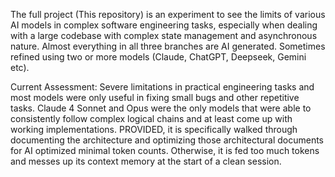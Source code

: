 The full project (This repository) is an experiment to see the limits of various AI models in complex software engineering tasks, especially when dealing with a large codebase with complex state management and asynchronous nature. Almost everything in all three branches are AI generated. Sometimes refined using two or more models (Claude, ChatGPT, Deepseek, Gemini etc).

Current Assessment: Severe limitations in practical engineering tasks and most models were only useful in fixing small bugs and other repetitive tasks. Claude 4 Sonnet and Opus were the only models that were able to consistently follow complex logical chains and at least come up with working implementations. PROVIDED, it is specifically walked through documenting the architecture and optimizing those architectural documents for AI optimized minimal token counts. Otherwise, it is fed too much tokens and messes up its context memory at the start of a clean session.

